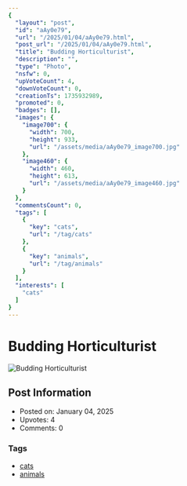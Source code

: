 ```yaml
---
{
  "layout": "post",
  "id": "aAy0e79",
  "url": "/2025/01/04/aAy0e79.html",
  "post_url": "/2025/01/04/aAy0e79.html",
  "title": "Budding Horticulturist",
  "description": "",
  "type": "Photo",
  "nsfw": 0,
  "upVoteCount": 4,
  "downVoteCount": 0,
  "creationTs": 1735932989,
  "promoted": 0,
  "badges": [],
  "images": {
    "image700": {
      "width": 700,
      "height": 933,
      "url": "/assets/media/aAy0e79_image700.jpg"
    },
    "image460": {
      "width": 460,
      "height": 613,
      "url": "/assets/media/aAy0e79_image460.jpg"
    }
  },
  "commentsCount": 0,
  "tags": [
    {
      "key": "cats",
      "url": "/tag/cats"
    },
    {
      "key": "animals",
      "url": "/tag/animals"
    }
  ],
  "interests": [
    "cats"
  ]
}
---
```


# Budding Horticulturist

![Budding Horticulturist](/assets/media/aAy0e79_image700.jpg)

## Post Information

- Posted on: January 04, 2025
- Upvotes: 4
- Comments: 0

### Tags

- [cats](/tag/cats)
- [animals](/tag/animals)
